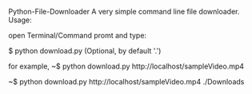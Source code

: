 Python-File-Downloader
A very simple command line file downloader.
Usage:

open Terminal/Command promt and type:

$ python download.py <URL> <Path where to save>(Optional, by default '.')
  
for example, 
  ~$ python download.py http://localhost/sampleVideo.mp4 
  
  ~$ python download.py http://localhost/sampleVideo.mp4 ./Downloads
  
  
  
